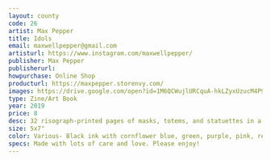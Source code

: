 ```yaml
---
layout: county 
code: 26
artist: Max Pepper
title: Idols
email: maxwellpepper@gmail.com
artisturl: https://www.instagram.com/maxwellpepper/
publisher: Max Pepper
publisherurl: 
howpurchase: Online Shop
producturl: https://maxpepper.storenvy.com/
images: https://drive.google.com/open?id=1M6QCWujlURCquA-hkLZyxUzucM4P9rxm, https://drive.google.com/open?id=1sO4ASvsdQ8u5_KcdsI6IWkEIh8vLndmu
type: Zine/Art Book
year: 2019
price: 8
desc: 32 risograph-printed pages of masks, totems, and statuettes in a variety of two and three color combinations. Some based on existing artifacts found in museums and international travels, and others completely invented. All colorful!,  , Available in red and blue covers., , Edition of 80, signed and numbered. Finished with black cloth book tape and gold-printed end pages.
size: 5x7"
color: Various- Black ink with cornflower blue, green, purple, pink, red, yellow, and orange.
specs: Made with lots of care and love. Please enjoy! 
---
```


